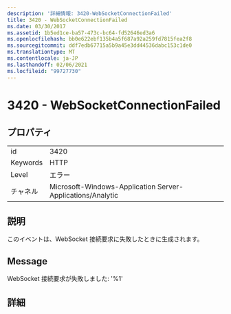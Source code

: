 ```yaml
---
description: '詳細情報: 3420-WebSocketConnectionFailed'
title: 3420 - WebSocketConnectionFailed
ms.date: 03/30/2017
ms.assetid: 1b5ed1ce-ba57-473c-bc64-fd52646ed3a6
ms.openlocfilehash: bb0e622ebf135b4a5f687a92a259fd7815fea2f8
ms.sourcegitcommit: ddf7edb67715a5b9a45e3dd44536dabc153c1de0
ms.translationtype: MT
ms.contentlocale: ja-JP
ms.lasthandoff: 02/06/2021
ms.locfileid: "99727730"
---
```

# <a name="3420---websocketconnectionfailed"></a>3420 - WebSocketConnectionFailed

## <a name="properties"></a>プロパティ  
  
|||  
|-|-|  
|id|3420|  
|Keywords|HTTP|  
|Level|エラー|  
|チャネル|Microsoft-Windows-Application Server-Applications/Analytic|  
  
## <a name="description"></a>説明  

 このイベントは、WebSocket 接続要求に失敗したときに生成されます。  
  
## <a name="message"></a>Message  

 WebSocket 接続要求が失敗しました: '%1'  
  
## <a name="details"></a>詳細
